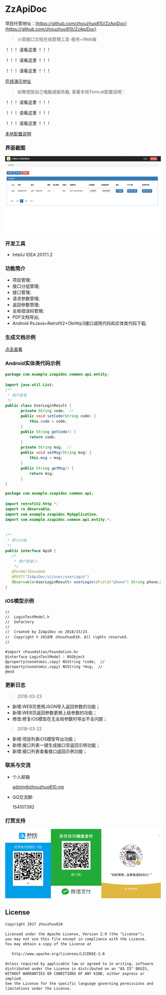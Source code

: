 # ZzApiDoc

项目托管地址：[https://github.com/zhouzhuo810/ZzApiDoc](https://github.com/zhouzhuo810/ZzApiDoc)

>小周接口文档在线管理工具-服务+Web端

！！！ 请看这里 ！！！

！！！ 请看这里 ！！！

！！！ 请看这里 ！！！

[在线演示地址](http://zhouzhuo.tpddns.cn:7070/ZzApiDoc/)

> 如果想放自己电脑或服务器, 查看本地Tomcat配置说明：

！！！ 请看这里 ！！！

！！！ 请看这里 ！！！

！！！ 请看这里 ！！！

[本地配置说明](https://github.com/zhouzhuo810/ZzApiDoc/wiki/%E6%9C%AC%E5%9C%B0%E9%85%8D%E7%BD%AE%E8%AF%B4%E6%98%8E)


### 界面截图

![home](web/img/home.png)


### 开发工具
- InteliJ IDEA 2017.1.2

### 功能简介
- 项目管理;
- 接口分组管理;
- 接口管理;
- 请求参数管理;
- 返回参数管理;
- 全局错误码管理;
- PDF文档导出;
- Android RxJava+Retrofit2+OkHttp3接口调用代码和实体类代码下载;

### 生成文档示例

[点击查看](test.pdf)


### Android实体类代码示例


```java
package com.example.zzapidoc.common.api.entity;

import java.util.List;
/**
 * 用户登录
 */
public class UserLoginResult {
       private String code;  //
       public void setCode(String code) {
           this.code = code;
       }
       public String getCode() {
           return code;
       }
       private String msg;  //
       public void setMsg(String msg) {
           this.msg = msg;
       }
       public String getMsg() {
           return msg;
       }
}
```

```java
package com.example.zzapidoc.common.api;

import retrofit2.http.*;
import rx.Observable;
import com.example.zzapidoc.MyApplication;
import com.example.zzapidoc.common.api.entity.*;


/**
 * 默认分组
 */
public interface Api0 {
   /*
    * 用户登录()
    */
   @FormUrlEncoded
   @POST("ZzApiDoc/v1/user/userLogin")
   Observable<UserLoginResult> userLogin(@Field("phone") String phone,@Field("password") String password);   
}
```

### iOS模型示例

```objc
//
//  LoginTestModel.h
//  GoFactory
//
//  Created by ZzApiDoc on 2018/33/23.
//  Copyright © 2018年 zhouzhuo810. All rights reserved.
//

#import <Foundation/Foundation.h>
@interface LoginTestModel : NSObject
@property(nonatomic,copy) NSString *code;  //
@property(nonatomic,copy) NSString *msg;  //
@end
```

### 更新日志

> 2018-03-23

- 新增:WEB页使用JSON导入返回参数的功能；
- 新增:WEB页返回参数更换上级参数的功能；
- 修改:修复iOS模型在无全局参数时导出不全问题；

> 2018-03-22
- 新增:项目列表iOS模型导出功能；
- 新增:接口列表一键生成接口空返回示例功能；
- 新增:接口列表查看接口返回示例功能；

### 联系与交流

- 个人邮箱
 
    <admin@zhouzhuo810.me>

- QQ交流群:
    
    154107392 

### 打赏支持

![扫一扫](web/img/pay.png)

## License
```text
Copyright 2017 zhouzhuo810
  
Licensed under the Apache License, Version 2.0 (the "License");
you may not use this file except in compliance with the License.
You may obtain a copy of the License at
  
   http://www.apache.org/licenses/LICENSE-2.0
  
Unless required by applicable law or agreed to in writing, software
distributed under the License is distributed on an "AS IS" BASIS,
WITHOUT WARRANTIES OR CONDITIONS OF ANY KIND, either express or implied.
See the License for the specific language governing permissions and
limitations under the License.
```
